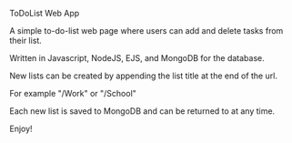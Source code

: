 ToDoList Web App

A simple to-do-list web page where users can add and delete tasks from their list.

Written in Javascript, NodeJS, EJS, and MongoDB for the database.

New lists can be created by appending the list title at the end of the url.

For example "/Work" or "/School"

Each new list is saved to MongoDB and can be returned to at any time.

Enjoy!
